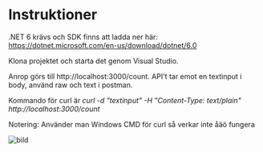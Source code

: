 # Instruktioner
.NET 6 krävs och SDK finns att ladda ner här: https://dotnet.microsoft.com/en-us/download/dotnet/6.0

Klona projektet och starta det genom Visual Studio.

Anrop görs till http://localhost:3000/count. API't tar emot en textinput i body, använd raw och text i postman.

Kommando för curl är *curl -d "textinput" -H "Content-Type: text/plain" http://localhost:3000/count*

Notering: Använder man Windows CMD för curl så verkar inte åäö fungera

![bild](https://user-images.githubusercontent.com/71646841/167213466-ee91bec7-900b-4d72-b488-0a0bb5482cfb.png)

